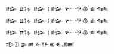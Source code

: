 <div class='block'>
<div class='line'>𒈗 𒆗𒉡 𒈗 𒋙 𒈗 𒆳𒀸𒋩𒆠 𒉺𒈝</div>
<div class='line'>𒈗 𒆗𒉡 𒈗 𒋙 𒈗 𒆳𒀸𒋩𒆠 𒉺𒈝</div>
<div class='line'>𒈗 𒆗𒉡 𒈗 𒋙 𒈗 𒆳𒀸𒋩𒆠 𒉺𒈝</div>
<div class='line'>𒄠𒊒 𒉌𒅖 𒅆𒈫𒈨𒌍 𒀭𒂗𒆤</div>
</div>